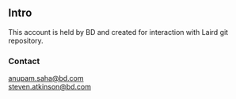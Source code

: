 ## Intro
This account is held by BD and created for interaction with Laird git repository.

### Contact
anupam.saha@bd.com  
steven.atkinson@bd.com

<!---
rci-anup/rci-anup is a ✨ special ✨ repository because its `README.md` (this file) appears on your GitHub profile.
You can click the Preview link to take a look at your changes.
--->
